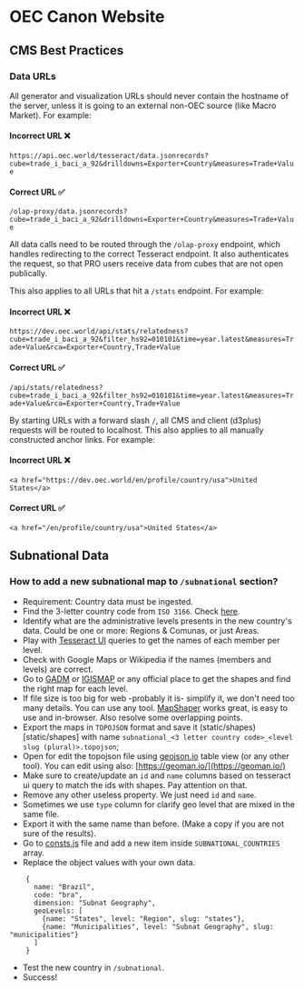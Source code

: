 # OEC Canon Website

## CMS Best Practices

### Data URLs

All generator and visualization URLs should never contain the hostname of the server, unless it is going to an external non-OEC source (like Macro Market). For example:

#### Incorrect URL ❌
`https://api.oec.world/tesseract/data.jsonrecords?cube=trade_i_baci_a_92&drilldowns=Exporter+Country&measures=Trade+Value`

#### Correct URL ✅
`/olap-proxy/data.jsonrecords?cube=trade_i_baci_a_92&drilldowns=Exporter+Country&measures=Trade+Value`

All data calls need to be routed through the `/olap-proxy` endpoint, which handles redirecting to the correct Tesseract endpoint. It also authenticates the request, so that PRO users receive data from cubes that are not open publically.

This also applies to all URLs that hit a `/stats` endpoint. For example:

#### Incorrect URL ❌
`https://dev.oec.world/api/stats/relatedness?cube=trade_i_baci_a_92&filter_hs92=010101&time=year.latest&measures=Trade+Value&rca=Exporter+Country,Trade+Value`

#### Correct URL ✅
`/api/stats/relatedness?cube=trade_i_baci_a_92&filter_hs92=010101&time=year.latest&measures=Trade+Value&rca=Exporter+Country,Trade+Value`

By starting URLs with a forward slash `/`, all CMS and client (d3plus) requests will be routed to localhost. This also applies to all manually constructed anchor links. For example:

#### Incorrect URL ❌
`<a href="https://dev.oec.world/en/profile/country/usa">United States</a>`

#### Correct URL ✅
`<a href="/en/profile/country/usa">United States</a>`

## Subnational Data

### How to add a new subnational map to `/subnational` section?
- Requirement: Country data must be ingested.
- Find the 3-letter country code from `ISO 3166`. Check [here](https://www.iban.com/country-codes).
- Identify what are the administrative levels presents in the new country's data. Could be one or more: Regions & Comunas, or just Areas.
- Play with [Tesseract UI](https://api.oec.world/ui/) queries to get the names of each member per level.
- Check with Google Maps or Wikipedia if the names (members and levels) are correct.
- Go to [GADM](https://gadm.org/download_country_v3.html) or [IGISMAP](https://www.igismap.com/) or any official place to get the shapes and find the right map for each level.
- If file size is too big for web -probably it is- simplify it, we don't need too many details. You can use any tool. [MapShaper](https://mapshaper.org/) works great, is easy to use and in-browser. Also resolve some overlapping points.
- Export the maps in `TOPOJSON` format and save it (static/shapes)[static/shapes] with name `subnational_<3 letter country code>_<level slug (plural)>.topojson`;
- Open for edit the topojson file using [geojson.io](http://geojson.io/) table view (or any other tool). You can edit using also: [https://geoman.io/](https://geoman.io/)
- Make sure to create/update an `id` and  `name` columns based on tesseract ui query to match the ids with shapes. Pay attention on that.
- Remove any other useless property. We just need `id` and `name`.
- Sometimes we use `type` column for clarify geo level that are mixed in the same file.
- Export it with the same name than before. (Make a copy if you are not sure of the results).
- Go to [consts.js](app/helpers/consts.js) file and add a new item inside `SUBNATIONAL_COUNTRIES` array.
- Replace the object values with your own data.
```
    {
      name: "Brazil",
      code: "bra",
      dimension: "Subnat Geography",
      geoLevels: [
        {name: "States", level: "Region", slug: "states"},
        {name: "Municipalities", level: "Subnat Geography", slug: "municipalities"}
      ]
    }
```
- Test the new country in `/subnational`.
- Success!
